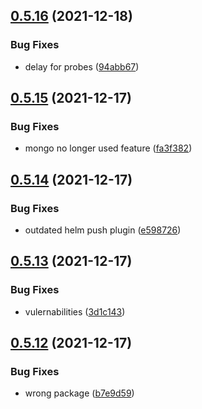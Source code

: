 ## [0.5.16](https://github.com/bsord-io/tiles-api/compare/0.5.15...0.5.16) (2021-12-18)


### Bug Fixes

* delay for probes ([94abb67](https://github.com/bsord-io/tiles-api/commit/94abb671fabacfc3ad229fb89874ca2f19407c0a))



## [0.5.15](https://github.com/bsord-io/tiles-api/compare/0.5.14...0.5.15) (2021-12-17)


### Bug Fixes

* mongo no longer used feature ([fa3f382](https://github.com/bsord-io/tiles-api/commit/fa3f3824020a108293b6dff1a4af009bcabc4d83))



## [0.5.14](https://github.com/bsord-io/tiles-api/compare/0.5.13...0.5.14) (2021-12-17)


### Bug Fixes

* outdated helm push plugin ([e598726](https://github.com/bsord-io/tiles-api/commit/e598726053ea785b6bd62f8446196cf89be5138e))



## [0.5.13](https://github.com/bsord-io/tiles-api/compare/0.5.12...0.5.13) (2021-12-17)


### Bug Fixes

* vulernabilities ([3d1c143](https://github.com/bsord-io/tiles-api/commit/3d1c14364f67642dc6f7a1df4d0834e4653984c3))



## [0.5.12](https://github.com/bsord-io/tiles-api/compare/0.5.11...0.5.12) (2021-12-17)


### Bug Fixes

* wrong package ([b7e9d59](https://github.com/bsord-io/tiles-api/commit/b7e9d593e43d50388990f6c61b3ca2e4e14e5c4e))



